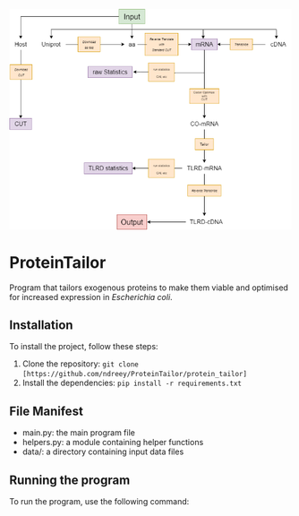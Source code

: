
![Overview](Flowchart1.png "Optional title")

# ProteinTailor

Program that tailors exogenous proteins to make them viable and optimised for increased expression in _Escherichia coli_.

## Installation

To install the project, follow these steps:

1. Clone the repository: `git clone [https://github.com/ndreey/ProteinTailor/protein_tailor]`
2. Install the dependencies: `pip install -r requirements.txt`

## File Manifest

- main.py: the main program file
- helpers.py: a module containing helper functions
- data/: a directory containing input data files

## Running the program

To run the program, use the following command:
